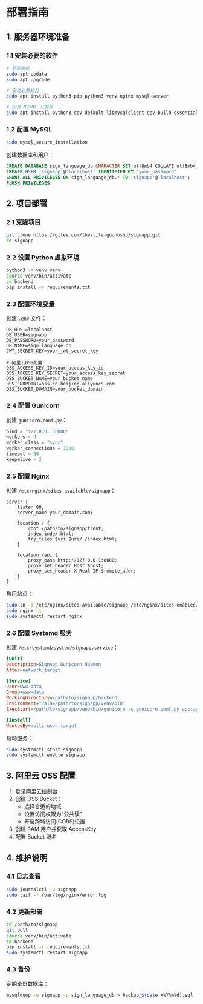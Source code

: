 # 部署指南

## 1. 服务器环境准备

### 1.1 安装必要的软件

```bash
# 更新系统
sudo apt update
sudo apt upgrade

# 安装必要的包
sudo apt install python3-pip python3-venv nginx mysql-server

# 安装 MySQL 开发库
sudo apt install python3-dev default-libmysqlclient-dev build-essential
```

### 1.2 配置 MySQL

```bash
sudo mysql_secure_installation
```

创建数据库和用户：

```sql
CREATE DATABASE sign_language_db CHARACTER SET utf8mb4 COLLATE utf8mb4_unicode_ci;
CREATE USER 'signapp'@'localhost' IDENTIFIED BY 'your_password';
GRANT ALL PRIVILEGES ON sign_language_db.* TO 'signapp'@'localhost';
FLUSH PRIVILEGES;
```

## 2. 项目部署

### 2.1 克隆项目

```bash
git clone https://gitee.com/the-life-godhushu/signapp.git
cd signapp
```

### 2.2 设置 Python 虚拟环境

```bash
python3 -m venv venv
source venv/bin/activate
cd backend
pip install -r requirements.txt
```

### 2.3 配置环境变量

创建 `.env` 文件：

```
DB_HOST=localhost
DB_USER=signapp
DB_PASSWORD=your_password
DB_NAME=sign_language_db
JWT_SECRET_KEY=your_jwt_secret_key

# 阿里云OSS配置
OSS_ACCESS_KEY_ID=your_access_key_id
OSS_ACCESS_KEY_SECRET=your_access_key_secret
OSS_BUCKET_NAME=your_bucket_name
OSS_ENDPOINT=oss-cn-beijing.aliyuncs.com
OSS_BUCKET_DOMAIN=your_bucket_domain
```

### 2.4 配置 Gunicorn

创建 `gunicorn.conf.py`：

```python
bind = "127.0.0.1:8000"
workers = 4
worker_class = "sync"
worker_connections = 1000
timeout = 30
keepalive = 2
```

### 2.5 配置 Nginx

创建 `/etc/nginx/sites-available/signapp`：

```nginx
server {
    listen 80;
    server_name your_domain.com;

    location / {
        root /path/to/signapp/front;
        index index.html;
        try_files $uri $uri/ /index.html;
    }

    location /api {
        proxy_pass http://127.0.0.1:8000;
        proxy_set_header Host $host;
        proxy_set_header X-Real-IP $remote_addr;
    }
}
```

启用站点：

```bash
sudo ln -s /etc/nginx/sites-available/signapp /etc/nginx/sites-enabled/
sudo nginx -t
sudo systemctl restart nginx
```

### 2.6 配置 Systemd 服务

创建 `/etc/systemd/system/signapp.service`：

```ini
[Unit]
Description=SignApp Gunicorn daemon
After=network.target

[Service]
User=www-data
Group=www-data
WorkingDirectory=/path/to/signapp/backend
Environment="PATH=/path/to/signapp/venv/bin"
ExecStart=/path/to/signapp/venv/bin/gunicorn -c gunicorn.conf.py app:app

[Install]
WantedBy=multi-user.target
```

启动服务：

```bash
sudo systemctl start signapp
sudo systemctl enable signapp
```

## 3. 阿里云 OSS 配置

1. 登录阿里云控制台
2. 创建 OSS Bucket：
   - 选择合适的地域
   - 设置访问权限为"公共读"
   - 开启跨域访问(CORS)设置
3. 创建 RAM 用户并获取 AccessKey
4. 配置 Bucket 域名

## 4. 维护说明

### 4.1 日志查看

```bash
sudo journalctl -u signapp
sudo tail -f /var/log/nginx/error.log
```

### 4.2 更新部署

```bash
cd /path/to/signapp
git pull
source venv/bin/activate
cd backend
pip install -r requirements.txt
sudo systemctl restart signapp
```

### 4.3 备份

定期备份数据库：

```bash
mysqldump -u signapp -p sign_language_db > backup_$(date +%Y%m%d).sql
```
